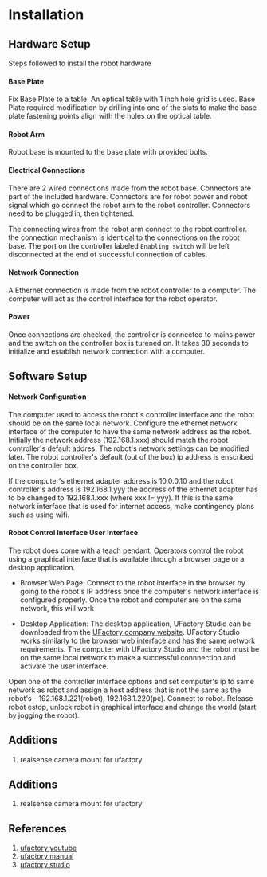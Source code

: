 # Installation

## Hardware Setup
Steps followed to install the robot hardware

#### Base Plate
Fix Base Plate to a table. An optical table with 1 inch hole grid is used. Base Plate required modification by drilling into one of the slots to make the base plate fastening points align with the holes on the optical table.

#### Robot Arm
Robot base is mounted to the base plate with provided bolts.

#### Electrical Connections
There are 2 wired connections made from the robot base. Connectors are part of the included hardware. Connectors are for robot power and robot signal which go connect the robot arm to the robot controller. Connectors need to be plugged in, then tightened.

The connecting wires from the robot arm connect to the robot controller. the connection mechanism is identical to the connections on the robot base. The port on the controller labeled `Enabling switch` will be left disconnected at the end of successful connection of cables.

#### Network Connection
A Ethernet connection is made from the robot controller to a computer. The computer will act as the control interface for the robot operator.

#### Power
Once connections are checked, the controller is connected to mains power and the switch on the controller box is turened on. It takes 30 seconds to initialize and establish network connection with a computer.

## Software Setup
#### Network Configuration
The computer used to access the robot's controller interface and the robot should be on the same local network. Configure the ethernet network interface of the computer to have the same network address as the robot. Initially the network address (192.168.1.xxx) should match the robot controller's default addres. The robot's network settings can be modified later. The robot controller's default (out of the box) ip address is enscribed on the controller box.

If the computer's ethernet adapter address is 10.0.0.10 and the robot controller's address is 192.168.1.yyy the address of the ethernet adapter has to be changed to 192.168.1.xxx (where xxx != yyy). If this is the same network interface that is used for internet access, make contingency plans such as using wifi.


#### Robot Control Interface User Interface
The robot does come with a teach pendant. Operators control the robot using a graphical interface that is available through a browser page or a desktop application. 

- Browser Web Page: Connect to the robot interface in the browser by going to the robot's IP address once the computer's network interface is configured properly. Once the robot and computer are on the same network, this will work

- Desktop Application: The desktop application, UFactory Studio can be downloaded from the [UFactory company website](https://www.ufactory.cc/ufactory-studio/). UFactory Studio works similarly to the browser web interface and has the same network requirements. The computer with UFactory Studio and the robot must be on the same local network to make a successful connnection and activate the user interface.


Open one of the controller interface options and set computer's ip to same network as robot and assign a host address that is not the same as the robot's - 192.168.1.221(robot), 192.168.1.220(pc). Connect to robot. Release robot estop, unlock robot in graphical interface and change the world (start by jogging the robot).

## Additions
1. realsense camera mount for ufactory

## Additions
1. realsense camera mount for ufactory


## References
1. [ufactory youtube](https://www.youtube.com/@ufactory8326)
2. [ufactory manual](https://www.ufactory.cc/wp-content/uploads/2023/05/xArm-User-Manual-V2.0.0.pdf)
3. [ufactory studio](https://www.ufactory.cc/ufactory-studio/)